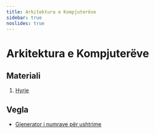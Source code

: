 ```yaml
---
title: Arkitektura e Kompjuterëve
sidebar: true
noslides: true
---
```


# Arkitektura e Kompjuterëve

## Materiali

1. [Hyrje](/lendet/arkitektura-kompjutereve/hyrje)

## Vegla

- [Gjenerator i numrave për ushtrime](/app.html?id=yku4hgwdxdbjsygctdbixqv4dtbknq4geeywkiodwz4fy2reaf6am3zxgq)
